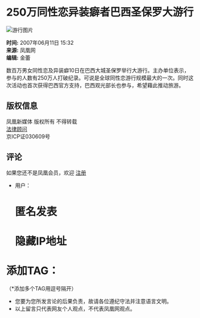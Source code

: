 # 250万同性恋异装癖者巴西圣保罗大游行

![游行图片](http://img.ifeng.com/res/200706/0611_112665.jpg)

**时间:** 2007年06月11日 15:32  
**来源:** 凤凰网  
**编辑:** 金蕾

数百万男女同性恋及异装癖10日在巴西大城圣保罗举行大游行。主办单位表示，参与的人数有250万人打破纪录。可说是全球同性恋游行规模最大的一次。同时这次活动也首次获得巴西官方支持，巴西观光部长也参与，希望藉此推动旅游。

## 版权信息

凤凰新媒体 版权所有 不得转载  
[法律顾问](mailto:legal@ifeng.com)  
京ICP证030609号  

## 评论

如果您还不是凤凰会员，欢迎 [注册](http://sso.ifeng.com/ssos/register.jsp)

- 用户：
    
    # 匿名发表
    
    # 隐藏IP地址
    
# 添加TAG：

（*添加多个TAG用逗号隔开）

* 您要为您所发言论的后果负责，故请各位遵纪守法并注意语言文明。
* 以上留言只代表网友个人观点，不代表凤凰网观点。